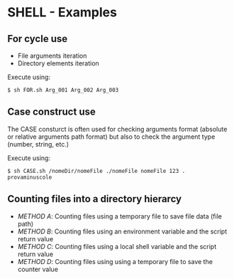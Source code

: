 # SHELL - Examples

## For cycle use
* File arguments iteration
* Directory elements iteration 

Execute using:
```console
$ sh FOR.sh Arg_001 Arg_002 Arg_003
```

## Case construct use
The CASE consturct is often used for checking arguments format (absolute or relative arguments path format) but also to check the argument type (number, string, etc.)

Execute using:
```console
$ sh CASE.sh /nomeDir/nomeFile ./nomeFile nomeFile 123 . provaminuscole
```

## Counting files into a directory hierarcy
* _METHOD A_: Counting files using a temporary file to save file data (file path)
* _METHOD B_: Counting files using an environment variable and the script return value
* _METHOD C_: Counting files using a local shell variable and the script return value
* _METHOD D_: Counting files using using a temporary file to save the counter value

